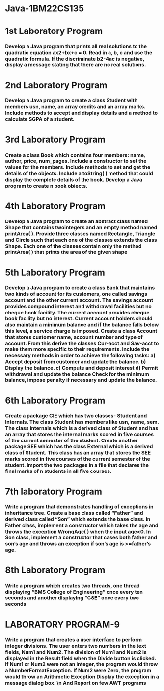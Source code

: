 # Java-1BM22CS135
<h1>1st Laboratory Program</h1>
<h3>Develop a Java program that prints all real solutions to the quadratic equation ax2+bx+c = 0. Read in a, b, c and use the quadratic formula. If the discriminate b2-4ac is negative, display a message stating that there are no real solutions.</h3>
<h1>2nd Laboratory Program</h1>
<h3>Develop a Java program to create a class Student with members usn, name, an array credits and an array marks. Include methods to accept and display details and a method to calculate SGPA of a student.</h3>
<h1>3rd Laboratory Program</h1>
<h3>Create a class Book which contains four members: name, author, price, num_pages. Include a constructor to set the values for the members. Include methods to set and get the details of the objects. Include a toString( ) method that could display the complete details of the book. Develop a Java program to create n book objects.</h3>
<h1>4th Laboratory Program</h1>
<h3>Develop a Java program to create an abstract class named Shape that contains twointegers and an empty method named printArea( ). Provide three classes named Rectangle, Triangle and Circle such that each one of the classes extends the class
Shape. Each one of the classes contain only the method printArea( ) that prints the area of the given shape</h3>
<h1>5th Laboratory Program</h1>
<h3>Develop a Java program to create a class Bank that maintains two kinds of account for its customers, one called savings account and the other current account. The savings account provides compound interest and withdrawal facilities but no cheque book facility. The current account provides cheque book facility but no interest. Current account holders should also maintain a minimum balance and if the balance falls below this level, a service charge is imposed.
Create a class Account that stores customer name, account number and type of account. From this derive the classes Cur-acct and Sav-acct to make them more specific to their requirements. Include the necessary methods in order to achieve the following tasks:
a) Accept deposit from customer and update the balance.
b) Display the balance.
c) Compute and deposit interest
d) Permit withdrawal and update the balance
Check for the minimum balance, impose penalty if necessary and update the balance.</h3>
<h1>6th Laboratory Program</h1>
<h3>Create a package CIE which has two classes- Student and Internals. The class Student has members like usn, name, sem. The class internals which is a derived class of Student and has an array that stores the internal marks scored in five courses of the current semester of the student. Create another package SEE which has the class External which is a derived class of Student. This class has an array that stores the SEE marks scored in five courses of the current semester of the student. Import the two packages in a file that declares the final marks of n students in all five courses.</h3>
<h1>7th laboratory Program</h1>
<h3>Write a program that demonstrates handling of exceptions in inheritance tree. Create a base class called “Father” and derived class called “Son” which extends the base class. In Father class, implement a constructor which takes the age and throws the exception WrongAge( ) when the input age<0. In Son class, implement a constructor that cases both father and son’s age and throws an exception if son’s age is >=father’s age.</h3>
<h1>8th Laboratory Program</h1>
<h3>Write a program which creates two threads, one thread displaying “BMS College of
Engineering” once every ten seconds and another displaying “CSE” once every two
seconds.</h3>
<h1>LABORATORY PROGRAM-9</h1>
<h3>Write a program that creates a user interface to perform integer divisions. The user
enters two numbers in the text fields, Num1 and Num2. The division of Num1 and
Num2 is displayed in the Result field when the Divide button is clicked. If Num1 or
Num2 were not an integer, the program would throw a NumberFormatException. If
Num2 were Zero, the program would throw an Arithmetic Exception Display the
exception in a message dialog box. \n And Report on few AWT programs</h3>

